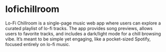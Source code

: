 # lofichillroom
Lo-Fi Chillroom is a single-page music web app where users can explore a curated playlist of lo-fi tracks. The app provides song previews, allows users to favorite tracks, and includes a dark/light mode for a chill browsing vibe. It’s meant to be simple yet engaging, like a pocket-sized Spotify, focused entirely on lo-fi music.
